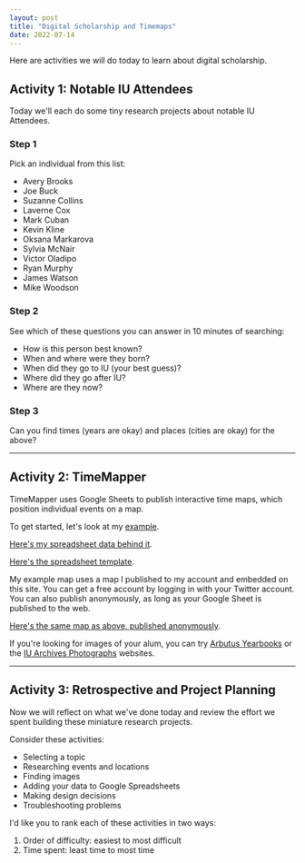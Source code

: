 ```yaml
---
layout: post
title: "Digital Scholarship and Timemaps"
date: 2022-07-14
---
```

<div class="blurb">
	<p>Here are activities we will do today to learn about digital scholarship.</p>
  <h2>Activity 1: Notable IU Attendees</h2>
  <p>Today we'll each do some tiny research projects about notable IU Attendees.</p>
  <h3>Step 1</h3>
  <p>Pick an individual from this list:</p>
  <ul>
    <li>Avery Brooks</li>
    <li>Joe Buck</li>
    <li>Suzanne Collins</li>
    <li>Laverne Cox</li>
    <li>Mark Cuban</li>
    <li>Kevin Kline</li>
    <li>Oksana Markarova</li>
    <li>Sylvia McNair</li>
    <li>Victor Oladipo</li>
    <li>Ryan Murphy</li>
    <li>James Watson</li>
    <li>Mike Woodson</li>
  </ul>
  <h3>Step 2</h3>
	<p>See which of these questions you can answer in 10 minutes of searching:</p>
  <ul>
    <li>How is this person best known?</li>
    <li>When and where were they born?</li>
    <li>When did they go to IU (your best guess)?</li>
    <li>Where did they go after IU?</li>
    <li>Where are they now?</li>
  </ul>
<h3>Step 3</h3>
<p>Can you find times (years are okay) and places (cities are okay) for the above?</p>
<hr/>
<h2>Activity 2: TimeMapper</h2>
<p>TimeMapper uses Google Sheets to publish interactive time maps, which position individual events on a map.</p>
	<p>To get started, let's look at my <a href="https://nhomenda.github.io/blog/2018/08/06/timemapper">example</a>.</p>
	<p><a href="https://docs.google.com/spreadsheets/d/1ngHCjZJAp_yNeeIEpE3Y4L6xAwDORDy9EQNeCj7JXWc/edit#gid=0">Here's my spreadsheet data behind it</a>.</p>
	<p><a href="https://docs.google.com/spreadsheets/d/1LlYBnfhvD3ZUXMGZ8e52UwYp-xn_NeWmaGBx7VBz5V8/edit#gid=0">Here's the spreadsheet template</a>.</p>
	<p>My example map uses a map I published to my account and embedded on this site. You can get a free account by logging in with your Twitter account. You can also publish anonymously, as long as your Google Sheet is published to the web.</p>
		<p><a href="http://timemapper.okfnlabs.org/anon/v4dxy1-herman-b-wells-history">Here's the same map as above, published anonymously</a>.</p>
	<p>If you're looking for images of your alum, you can try <a href="https://issuu.com/arbutusyearbook/docs">Arbutus Yearbooks</a> or the <a href="https://webapp1.dlib.indiana.edu/archivesphotos/index.jsp">IU Archives Photographs</a> websites.</p>
	<hr/>
<h2>Activity 3: Retrospective and Project Planning</h2>
<p>Now we will reflect on what we've done today and review the effort we spent building these miniature research projects.</p>
	<p>Consider these activities:</p>
	<ul>
		<li>Selecting a topic</li>
		<li>Researching events and locations</li>
		<li>Finding images</li>
		<li>Adding your data to Google Spreadsheets</li>
		<li>Making design decisions</li>
		<li>Troubleshooting problems</li>
	</ul>
	<p>I'd like you to rank each of these activities in two ways:</p>
	<ol>
		<li>Order of difficulty: easiest to most difficult</li>
		<li>Time spent: least time to most time</li>
	</ol>
</div><!-- /.blurb -->
